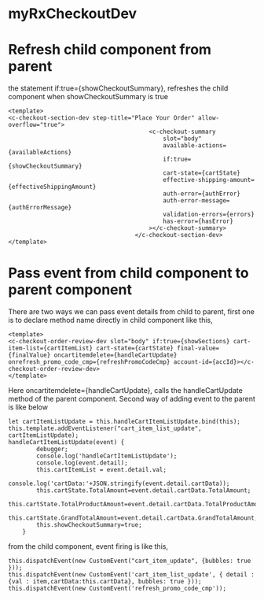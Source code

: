 # myRxCheckoutDev
# Refresh child component from parent 
the statement if:true={showCheckoutSummary}, refreshes the child component when showCheckoutSummary is true
```
<template>
<c-checkout-section-dev step-title="Place Your Order" allow-overflow="true">
										<c-checkout-summary
											slot="body"
											available-actions={availableActions}
											if:true={showCheckoutSummary}
											cart-state={cartState}
											effective-shipping-amount={effectiveShippingAmount}
											auth-error={authError}
											auth-error-message={authErrorMessage}
											validation-errors={errors}
											has-error={hasError}
										></c-checkout-summary>
									</c-checkout-section-dev>
</template>
```
# Pass event from child component to parent component
There are two ways we can pass event details from child to parent, first one is to declare method name directly in child component like this,
```
<template>
<c-checkout-order-review-dev slot="body" if:true={showSections} cart-item-list={cartItemList} cart-state={cartState} final-value={finalValue} oncartitemdelete={handleCartUpdate} onrefresh_promo_code_cmp={refreshPromoCodeCmp} account-id={accId}></c-checkout-order-review-dev>
</template>
```
Here oncartitemdelete={handleCartUpdate}, calls the handleCartUpdate method of the parent component.
Second way of adding event to the parent is like below
```
let cartItemListUpdate = this.handleCartItemListUpdate.bind(this);
this.template.addEventListener("cart_item_list_update", cartItemListUpdate);
handleCartItemListUpdate(event) {
		debugger;
		console.log('handleCartItemListUpdate');
		console.log(event.detail);
		this.cartItemList = event.detail.val;
		console.log('cartData:'+JSON.stringify(event.detail.cartData));
		this.cartState.TotalAmount=event.detail.cartData.TotalAmount;	
		this.cartState.TotalProductAmount=event.detail.cartData.TotalProductAmount;
		this.cartState.GrandTotalAmount=event.detail.cartData.GrandTotalAmount;	
		this.showCheckoutSummary=true;
	}
```
from the child component, event firing is like this,
```
this.dispatchEvent(new CustomEvent("cart_item_update", {bubbles: true }));
this.dispatchEvent(new CustomEvent('cart_item_list_update', { detail : {val : item,cartData:this.cartData}, bubbles: true }));
this.dispatchEvent(new CustomEvent('refresh_promo_code_cmp')); 
```




